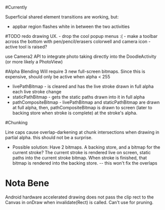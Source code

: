#Currently

Superficial shared element transitions are working, but:
- appbar region flashes white in between the two activities

#TODO
redo drawing UX.
	- drop the cool popup menus :(
	- make a toolbar across the bottom with pen/pencil/erasers colorwell and camera icon
	- active tool is raised?
	
use Camera2 API to integrate photo taking directly into the DoodleActivity (or more likely a PhotoView)


#Alpha Blending
Will require 3 new full-screen bitmaps. 
Since this is expensive, should only be active when alpha < 255
- livePathBitmap - is cleared and has the live stroke drawn in full alpha each live stroke change
- staticPathBitmap - gets the static paths drawn into it in full alpha
- pathCompositeBitmap - livePathBitmap and staticPathBitmap are drawn at full alpha, then, pathCompositeBitmap is drawn to screen (later to backing store when stroke is complete) at the stroke's alpha.

#Chunking

Line caps cause overlap-darkening at chunk intersections when drawing in partial alpha. this should not be a surprise.
- Possible solution: Have 2 bitmaps. A backing store, and a bitmap for the current stroke? The current stroke is rendered live on screen, static paths into the current stroke bitmap. When stroke is finished, that bitmap is rendered into the backing store.
	-- this won't fix the overlaps

# Nota Bene
Android hardware accelerated drawing does not pass the clip rect to the Canvas in onDraw when invalidate(Rect) is called. Can't use for pruning.
